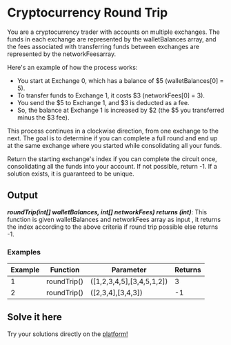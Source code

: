 # Cryptocurrency Round Trip

You are a cryptocurrency trader with accounts on multiple exchanges. The funds in each exchange are represented by the walletBalances array, and the
fees associated with transferring funds between exchanges are represented by the networkFeesarray.

Here's an example of how the process works:

- You start at Exchange 0, which has a balance of $5 (walletBalances[0] = 5).
- To transfer funds to Exchange 1, it costs $3 (networkFees[0] = 3).
- You send the $5 to Exchange 1, and $3 is deducted as a fee.
- So, the balance at Exchange 1 is increased by $2 (the $5 you transferred minus the $3 fee).

This process continues in a clockwise direction, from one exchange to the next. The goal is to determine if you can complete a full round and end
up at the same exchange where you started while consolidating all your funds.

Return the starting exchange's index if you can complete the circuit once, consolidating all the funds into your account. If not possible, return -1.
If a solution exists, it is guaranteed to be unique.

## Output

***roundTrip(int[] walletBalances, int[] networkFees) returns (int)***: This function is given walletBalances and networkFees array as input , it returns
 the index according to the above criteria if round trip possible else returns -1.

### Examples

|    Example   |    Function    |           Parameter          |  Returns  |
| ----------   |  ------------  |          -----------         | --------- |
|      1       |   roundTrip()  |  ([1,2,3,4,5],[3,4,5,1,2])   |     3     |
|      2       |   roundTrip()  |       ([2,3,4],[3,4,3])      |     -1    |

## Solve it here

Try your solutions directly on the [platform!](https://dapp-world.com/problem/cryptocurrency-round-trip/problem)
